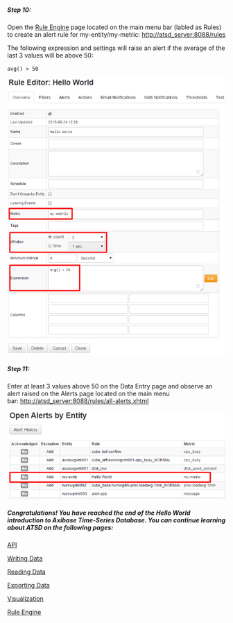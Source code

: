 ##### Step 10:

Open the [Rule Engine](../rule-engine/rule-engine.md) page located on the main menu bar (labled as Rules) to create an alert rule for my-entity/my-metric: [http://atsd_server:8088/rules](http://atsd_server:8088/rules)

The following expression and settings will raise an alert if the average of the last 3 values will be above 50:

```
avg() > 50
```

![](resources/hello_world_rule1.png)

##### Step 11:

Enter at least 3 values above 50 on the Data Entry page and observe an alert raised on the Alerts page located on the main menu bar: [http://atsd_server:8088/rules/all-alerts.xhtml](http://atsd_server:8088/rules/all-alerts.xhtml)

![](resources/alert_hello_world.png)

##### Congratulations! You have reached the end of the Hello World introduction to Axibase Time-Series Database. You can continue learning about ATSD on the following pages:

[API](../api/)

[Writing Data](https://axibase.com/products/axibase-time-series-database/writing-data/)

[Reading Data](../api#api-clients)

[Exporting Data](https://axibase.com/products/axibase-time-series-database/exporting-data/)

[Visualization](https://axibase.com/products/axibase-time-series-database/visualization/)

[Rule Engine](../rule-engine/rule-engine.md)

